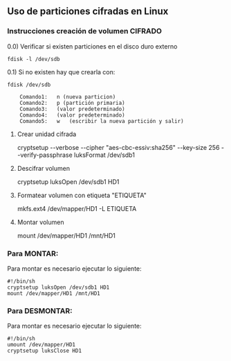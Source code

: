 ## Uso de particiones cifradas en Linux

### Instrucciones creación de volumen CIFRADO

0.0) Verificar si existen particiones en el disco duro externo

	fdisk -l /dev/sdb

0.1) Si no existen hay que crearla con:

	fdisk /dev/sdb

		Comando1:	n (nueva particion)
		Comando2:	p (partición primaria)
		Comando3:	(valor predeterminado)
		Comando4:	(valor predeterminado)
		Comando5:	w	(escribir la nueva partición y salir)

1) Crear unidad cifrada

	cryptsetup --verbose --cipher "aes-cbc-essiv:sha256" --key-size 256 --verify-passphrase luksFormat /dev/sdb1

2) Descifrar volumen

	cryptsetup luksOpen /dev/sdb1 HD1

3) Formatear volumen con etiqueta "ETIQUETA"

	mkfs.ext4 /dev/mapper/HD1 -L ETIQUETA

4) Montar volumen

	mount /dev/mapper/HD1 /mnt/HD1


### Para MONTAR:

Para montar es necesario ejecutar lo siguiente:

	#!/bin/sh
	cryptsetup luksOpen /dev/sdb1 HD1
	mount /dev/mapper/HD1 /mnt/HD1


### Para DESMONTAR:

Para montar es necesario ejecutar lo siguiente:

	#!/bin/sh
	umount /dev/mapper/HD1
	cryptsetup luksClose HD1
